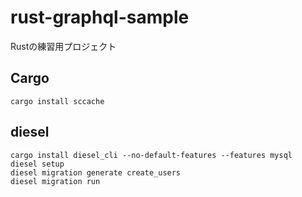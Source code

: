 # rust-graphql-sample
Rustの練習用プロジェクト

## Cargo

```
cargo install sccache
```

## diesel

```
cargo install diesel_cli --no-default-features --features mysql
diesel setup
diesel migration generate create_users
diesel migration run
```